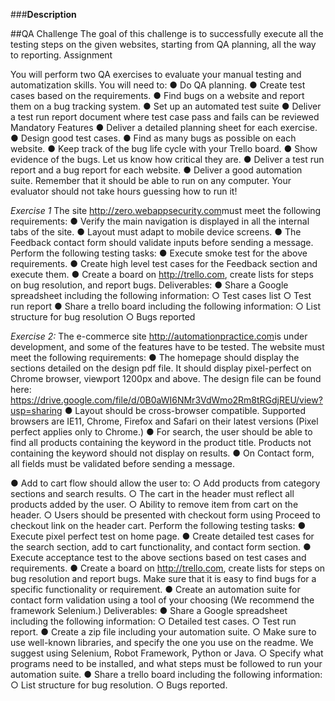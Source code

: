 ###**Description**

##QA Challenge
 The goal of this challenge is to successfully execute all the testing steps on the given websites, starting from QA planning, all the way to reporting.
Assignment

You will perform two QA exercises to evaluate your manual testing and automatization skills. You will need to:
● Do QA planning.
● Create test cases based on the requirements.
● Find bugs on a website and report them on a bug tracking system.
● Set up an automated test suite
● Deliver a test run report document where test case pass and fails can be reviewed
Mandatory Features
● Deliver a detailed planning sheet for each exercise.
● Design good test cases.
● Find as many bugs as possible on each website.
● Keep track of the bug life cycle with your Trello board.
● Show evidence of the bugs. Let us know how critical they are.
● Deliver a test run report and a bug report for each website.
● Deliver a good automation suite. Remember that it should be able to run on any computer. Your evaluator should not take hours guessing how to run it!
  
_Exercise 1_
The site ​http://zero.webappsecurity.com​ must meet the following requirements:
● Verify the main navigation is displayed in all the internal tabs of the site.
● Layout must adapt to mobile device screens.
● The Feedback contact form should validate inputs before sending a message.
Perform the following testing tasks:
● Execute smoke test for the above requirements.
● Create high level test cases for the Feedback section and execute them.
● Create a board on ​http://trello.com​, create lists for steps on bug resolution, and report
bugs.
Deliverables:
● Share a Google spreadsheet including the following information:
○ Test cases list
○ Test run report
● Share a trello board including the following information:
○ List structure for bug resolution
○ Bugs reported

_Exercise 2:_
The e-commerce site ​http://automationpractice.com​ is under development, and some of the features have to be tested. The website must meet the following requirements:
● The homepage should display the sections detailed on the design pdf file. It should display pixel-perfect on Chrome browser, viewport 1200px and above. The design file can be found here: https://drive.google.com/file/d/0B0aWI6NMr3VdWmo2Rm8tRGdjREU/view?usp=sharing
● Layout should be cross-browser compatible. Supported browsers are IE11, Chrome, Firefox and Safari on their latest versions (Pixel perfect applies only to Chrome.)
● For search, the user should be able to find all products containing the keyword in the
product title. Products not containing the keyword should not display on results.
● On Contact form, all fields must be validated before sending a message.
      
 ● Add to cart flow should allow the user to:
○ Add products from category sections and search results.
○ The cart in the header must reflect all products added by the user.
○ Ability to remove item from cart on the header.
○ Users should be presented with checkout form using Proceed to checkout link on
the header cart. Perform the following testing tasks:
● Execute pixel perfect test on home page.
● Create detailed test cases for the search section, add to cart functionality, and contact
form section.
● Execute acceptance test to the above sections based on test cases and requirements.
● Create a board on ​http://trello.com​, create lists for steps on bug resolution and report
bugs. Make sure that it is easy to find bugs for a specific functionality or requirement.
● Create an automation suite for contact form validation using a tool of your choosing (We
recommend the framework Selenium.) Deliverables:
● Share a Google spreadsheet including the following information: ○ Detailed test cases.
○ Test run report.
● Create a zip file including your automation suite.
○ Make sure to use well-known libraries, and specify the one you use on the readme. We suggest using Selenium, Robot Framework, Python or Java.
○ Specify what programs need to be installed, and what steps must be followed to run your automation suite.
● Share a trello board including the following information:
○ List structure for bug resolution.
○ Bugs reported.
  
